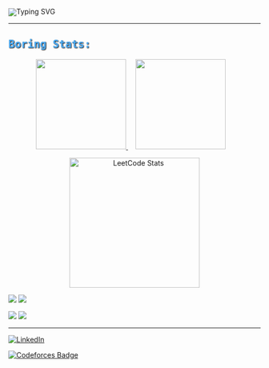 <p align="left" style="line-height: 1; margin: 0; padding: 0;">
  <img src="https://readme-typing-svg.demolab.com?font=Fira+Code&weight=500&size=22&duration=2200&pause=1000&color=4AA9F1&width=800&lines=Hi%2C+I'm+Evan%2C+a+freshman+CS+student+at+UNC+Chapel+Hill!" alt="Typing SVG" />
</p>

---
<h2 style="color:#4AA9F1; font-family:Fira Code, monospace; font-weight:700; text-shadow: 1px 1px 2px #000000;">Boring Stats:</h2>

<p align="center">
  <a href="https://github.com/evanap003300" style="margin-right: 15px;">
    <img height="180em" src="https://github-readme-stats.vercel.app/api?username=evanap003300&show_icons=true&count_private=true&hide_border=true&theme=radical"/>
  </a>
  <a href="https://github.com/evanap003300" style="margin-right: 15px;">
    <img height="180em" src="https://github-readme-stats.vercel.app/api/top-langs/?username=evanap003300&layout=compact&langs_count=8&hide_border=true&theme=radical"/>
  </a>
</p>

<p align="center">
  <a href="https://leetcode.com/evanap0330">
    <img height="260em" src="https://leetcard.jacoblin.cool/evanap0330?theme=dark" alt="LeetCode Stats"/>
  </a>
</p>

![](https://raw.githubusercontent.com/evanap0330/cf-stats/main/output/light_card.svg#gh-dark-mode-only)
![](https://raw.githubusercontent.com/evanap0330/cf-stats/main/output/light_card.svg)

![](https://raw.githubusercontent.com/evanap0330/cf-stats/main/output/max_rating.svg)
![](https://raw.githubusercontent.com/evanap0330/cf-stats/main/output/rating.svg)

---

[![LinkedIn](https://img.shields.io/badge/LinkedIn-Evan%20Phillips-blue?logo=linkedin&style=for-the-badge)](https://www.linkedin.com/in/evan-phillips111)

<a href="https://codeforces.com/profile/evanap0330"> 
    <img src="https://img.shields.io/badge/Codeforces-evanap0330-blue?style=for-the-badge&logo=codeforces&color=blue" alt="Codeforces Badge"/>
</a>

